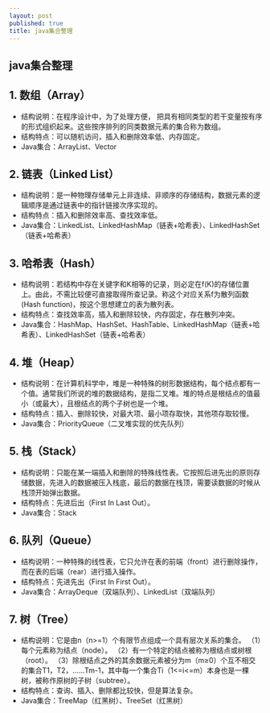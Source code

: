 ```yaml
---
layout: post
published: true
title: java集合整理
---
```

## java集合整理

## 1. 数组（Array）

- 结构说明：在程序设计中，为了处理方便， 把具有相同类型的若干变量按有序的形式组织起来。这些按序排列的同类数据元素的集合称为数组。
- 结构特点：可以随机访问，插入和删除效率低、内存固定。
- Java集合：ArrayList、Vector

 
## 2. 链表（Linked List）

- 结构说明：是一种物理存储单元上非连续、非顺序的存储结构，数据元素的逻辑顺序是通过链表中的指针链接次序实现的。
- 结构特点：插入和删除效率高、查找效率低。
- Java集合：LinkedList、LinkedHashMap（链表+哈希表）、LinkedHashSet（链表+哈希表）

## 3. 哈希表（Hash）

- 结构说明：若结构中存在关键字和K相等的记录，则必定在f(K)的存储位置上。由此，不需比较便可直接取得所查记录。称这个对应关系f为散列函数(Hash function)，按这个思想建立的表为散列表。
- 结构特点：查找效率高，插入和删除较快，内存固定，存在散列冲突。
- Java集合：HashMap、HashSet、HashTable、LinkedHashMap（链表+哈希表）、LinkedHashSet（链表+哈希表）

 
## 4. 堆（Heap）

- 结构说明：在计算机科学中，堆是一种特殊的树形数据结构，每个结点都有一个值。通常我们所说的堆的数据结构，是指二叉堆。堆的特点是根结点的值最小（或最大），且根结点的两个子树也是一个堆。
- 结构特点：插入、删除较快，对最大项、最小项存取快，其他项存取较慢。
- Java集合：PriorityQueue（二叉堆实现的优先队列）


 
## 5. 栈（Stack）

- 结构说明：只能在某一端插入和删除的特殊线性表。它按照后进先出的原则存储数据，先进入的数据被压入栈底，最后的数据在栈顶，需要读数据的时候从栈顶开始弹出数据。
- 结构特点：先进后出（First In Last Out）。
- Java集合：Stack


 
## 6. 队列（Queue）

- 结构说明：一种特殊的线性表，它只允许在表的前端（front）进行删除操作，而在表的后端（rear）进行插入操作。
- 结构特点：先进先出（First In First Out）。
- Java集合：ArrayDeque（双端队列）、LinkedList（双端队列）
     

## 7. 树（Tree）

- 结构说明：它是由n（n>=1）个有限节点组成一个具有层次关系的集合。
                    （1）每个元素称为结点（node）。
                    （2）有一个特定的结点被称为根结点或树根（root）。
                    （3）除根结点之外的其余数据元素被分为m（m≥0）个互不相交的集合T1，T2，……Tm-1，其中每一个集合Ti（1<=i<=m）本身也是一棵树，被称作原树的子树（subtree）。
- 结构特点：查询、插入、删除都比较快，但是算法复杂。
- Java集合：TreeMap（红黑树）、TreeSet（红黑树）


